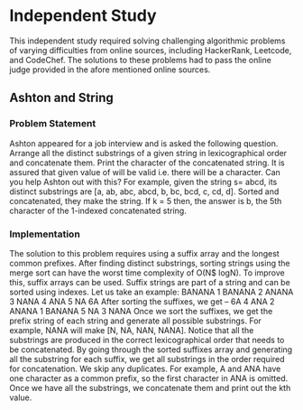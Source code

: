 # Independent Study
This independent study required solving challenging algorithmic problems of varying difficulties
from online sources, including HackerRank, Leetcode, and CodeChef. The solutions to these
problems had to pass the online judge provided in the afore mentioned online sources.

## Ashton and String
### Problem Statement
Ashton appeared for a job interview and is asked the following question. Arrange all the distinct substrings of a given string in lexicographical order and concatenate them. Print the character of the concatenated string. It is assured that given value of will be valid i.e.
there will be a character. Can you help Ashton out with this?
For example, given the string s= abcd, its distinct substrings are [a, ab, abc, abcd, b, bc, bcd, c, cd, d]. Sorted and concatenated, they make the string. If k = 5 then, the answer is b, the 5th character of the 1-indexed concatenated string.

### Implementation
The solution to this problem requires using a suffix array and the longest common prefixes. After finding distinct substrings, sorting strings using the merge sort can have the worst time complexity of O(N$ logN). To improve this, suffix arrays can be used. Suffix strings are part of a string and can be sorted using indexes. Let us take an example: BANANA
1 BANANA
2 ANANA
3 NANA
4 ANA
5 NA
6A
After sorting the suffixes, we get – 6A
4 ANA
2 ANANA
1 BANANA 5 NA
3 NANA
Once we sort the suffixes, we get the prefix string of each string and generate all possible substrings. For example, NANA will make [N, NA, NAN, NANA]. Notice that all the substrings are produced in the correct lexicographical order that needs to be concatenated. By going through the sorted suffixes array and generating all the substring for each suffix, we get all substrings in the order required for concatenation. We skip any duplicates. For example, A and ANA have one character as a common prefix, so the first character in ANA is omitted. Once we have all the substrings, we concatenate them and print out the kth value.
